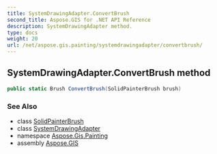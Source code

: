 ```yaml
---
title: SystemDrawingAdapter.ConvertBrush
second_title: Aspose.GIS for .NET API Reference
description: SystemDrawingAdapter method. 
type: docs
weight: 20
url: /net/aspose.gis.painting/systemdrawingadapter/convertbrush/
---
```

## SystemDrawingAdapter.ConvertBrush method

```csharp
public static Brush ConvertBrush(SolidPainterBrush brush)
```

### See Also

* class [SolidPainterBrush](../../solidpainterbrush/)
* class [SystemDrawingAdapter](../)
* namespace [Aspose.Gis.Painting](../../systemdrawingadapter/)
* assembly [Aspose.GIS](../../../)


